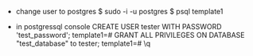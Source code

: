 * change user to postgres
$ sudo -i -u postgres 
$ psql template1


* in postgressql console
CREATE USER tester WITH PASSWORD 'test_password';
template1=# GRANT ALL PRIVILEGES ON DATABASE "test_database" to tester;
template1=# \q

